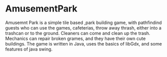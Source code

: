 # AmusementPark

Amusemnt Park is a simple tile based ,park building game, with pathfindind guests who can use the games, cafeterias, throw away thrash, either into a trashcan or to the ground. Cleaners can come and clean up the trash. Mechanics can repair broken grames, and they have their own cute buildings. 
The game is written in Java, uses the basics of libGdx, and some features of java swing.
